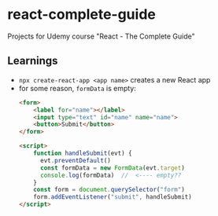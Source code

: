 # react-complete-guide
Projects for Udemy course "React - The Complete Guide"

## Learnings

* `npx create-react-app <app name>` creates a new React app
* for some reason, `formData` is empty:
  ```html
  <form>
      <label for="name"></label>
      <input type="text" id="name" name="name">
      <button>Submit</button>
  </form>
  
  <script>
      function handleSubmit(evt) {
        evt.preventDefault()
        const formData = new FormData(evt.target)
        console.log(formData)  //  <---- empty??
      }
      const form = document.querySelector("form")
      form.addEventListener("submit", handleSubmit)
  </script>
  ```
